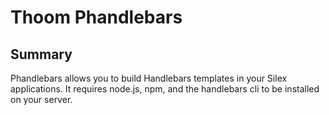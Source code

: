 Thoom Phandlebars
=================

Summary
-------

Phandlebars allows you to build Handlebars templates in your Silex applications. It requires node.js, npm, and the handlebars cli
to be installed on your server.

